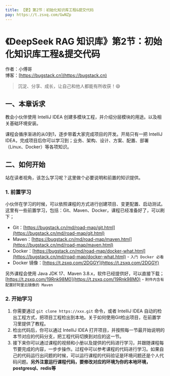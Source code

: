 ```yaml
---
title: 【更】第2节：初始化知识库工程&提交代码
pay: https://t.zsxq.com/GwNZp
---
```


# 《DeepSeek RAG 知识库》第2节：初始化知识库工程&提交代码

作者：小傅哥
<br/>博客：[https://bugstack.cn](https://bugstack.cn)

> 沉淀、分享、成长，让自己和他人都能有所收获！😄

## 一、本章诉求

教会小伙伴使用 IntelliJ IDEA 创建多模块工程，并介绍分层模块的用途。以及相关基础环境安装。

课程会循序渐进的从0到1，逐步带着大家完成项目的开发。开局只有一把 IntelliJ IDEA，完成项目后你可以学习到；业务、架构、设计、方案、配置、部署（Linux、Docker）等各项知识。

## 二、如何开始

站在读者视角，该怎么学习呢？这里做个必要说明和前置的知识提供。

### 1. 前置学习

小伙伴在学习的时候，可以依照课程的方式进行创建项目、变更配置、启动测试。这里有一些前置学习，包括：Git、Maven、Docker，课程已经准备好了，可以刷下；

- Git：[https://bugstack.cn/md/road-map/git.html](https://bugstack.cn/md/road-map/git.html)
- Maven：[https://bugstack.cn/md/road-map/maven.html](https://bugstack.cn/md/road-map/maven.html)
- Docker：[https://bugstack.cn/md/road-map/docker-what.html](https://bugstack.cn/md/road-map/docker-what.html) - `入门 Docker 必看`
- Docker 镜像：[https://t.zsxq.com/2DGGY](https://t.zsxq.com/2DGGY)

另外课程会使用 Java JDK 17、Maven 3.8.x，软件已经提供好，可以直接下载；[https://t.zsxq.com/19Rnk98M0](https://t.zsxq.com/19Rnk98M0) - `附件内含有配置好阿里云镜像的 Maven`

### 2. 开始学习

1. 你需要通过 `git clone https://xxx.git` 命令，或者 IntelliJ IDEA 自动的检出工程方式，把项目工程检出到本地。关于如何使用Git检出项目，在前置学习里提供了教程。
2. 检出代码后，你可以通过 IntelliJ IDEA 打开项目，并按照每一节最开始说明的本节对应的代码分支，把工程代码切换到对应的这一节。
3. 接下来你可以通过课程的视频和小册以及提供的代码进行学习，并跟随课程每节要完成的内容，一步步操作。过程中可以参考课程的代码进行学习。如果自己的代码运行出问题的时候，可以运行课程的代码验证是环境问题还是个人代码问题。**另外注意运行课程代码，要修改对应的环境为你的本地环境，postgresql、redis等**